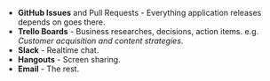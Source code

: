 - **GitHub Issues** and Pull Requests - Everything application releases depends on goes there.
- **Trello Boards** - Business researches, decisions, action items. e.g. _Customer acquisition and content strategies_.
- **Slack** - Realtime chat.
- **Hangouts** - Screen sharing.
- **Email** - The rest.